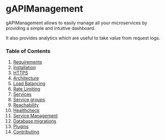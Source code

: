 # gAPIManagement

gAPIManagement allows to easily manage all your microservices by providing a simple and intuitive dashboard.

It also provides analytics which are useful to take value from request logs.

### Table of Contents

1. [Requirements](requirements)
1. [Installation](installation)
1. [HTTPS](https)
1. [Architecture](architecture)
1. [Load Balancing](load-balancing)
1. [Rate Limiting](rate-limiting)
1. [Services](services)
1. [Service groups](groups)
1. [Reachability](reachability)
1. [Healthcheck](healthcheck)
1. [Service Management](service-management)
1. [Database migrations](migrations)
1. [Plugins](plugins)
1. [Contributing](contributing)
